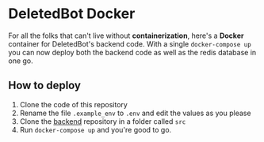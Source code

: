 # DeletedBot Docker

For all the folks that can't live without **containerization**, here's a **Docker** container for DeletedBot's backend code.
With a single `docker-compose up` you can now deploy both the backend code as well as the redis database in one go.

## How to deploy

1. Clone the code of this repository
2. Rename the file `.example_env` to `.env` and edit the values as you please
3. Clone the [backend](https://github.com/deleted-bot/backend) repository in a folder called `src`
4. Run `docker-compose up` and you're good to go.